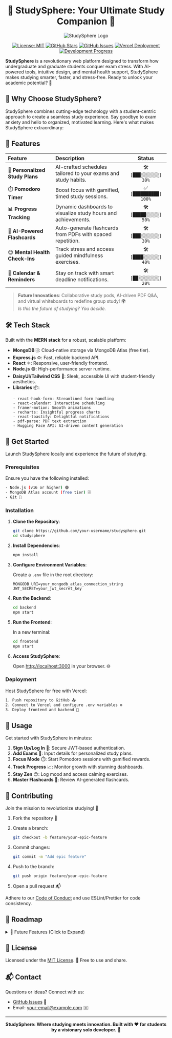 <div align="center">

# 🚀 **StudySphere: Your Ultimate Study Companion** 🌟

</div>

<div align="center">

![StudySphere Logo](https://via.placeholder.com/200?text=StudySphere+✨) <!-- Replace with your logo URL -->

[![License: MIT](https://img.shields.io/badge/License-MIT-blueviolet.svg?style=flat-square)](https://opensource.org/licenses/MIT)
[![GitHub Stars](https://img.shields.io/github/stars/your-username/studysphere?style=flat-square&color=ff69b4)](https://github.com/your-username/studysphere/stargazers)
[![GitHub Issues](https://img.shields.io/github/issues/your-username/studysphere?style=flat-square&color=orange)](https://github.com/your-username/studysphere/issues)
[![Vercel Deployment](https://img.shields.io/badge/Deployed%20on-Vercel-00ff00?style=flat-square)](https://vercel.com/)
[![Development Progress](https://img.shields.io/badge/Progress-60%25-brightgreen?style=flat-square)](https://github.com/your-username/studysphere)

</div>

**StudySphere** is a revolutionary web platform designed to transform how undergraduate and graduate students conquer exam stress. With AI-powered tools, intuitive design, and mental health support, StudySphere makes studying smarter, faster, and stress-free. Ready to unlock your academic potential? 🚀

## 🌌 Why Choose StudySphere?

StudySphere combines cutting-edge technology with a student-centric approach to create a seamless study experience. Say goodbye to exam anxiety and hello to organized, motivated learning. Here's what makes StudySphere extraordinary:

## 🌟 Features

| Feature | Description | Status |
|:--------|:------------|:------:|
| 📅 **Personalized Study Plans** | AI-crafted schedules tailored to your exams and study habits. | 🛠️ `[███░░░░░░░] 30%` |
| ⏱️ **Pomodoro Timer** | Boost focus with gamified, timed study sessions. | ✅ `[██████████] 100%` |
| 📊 **Progress Tracking** | Dynamic dashboards to visualize study hours and achievements. | 🛠️ `[█████░░░░░] 50%` |
| 🧠 **AI-Powered Flashcards** | Auto-generate flashcards from PDFs with spaced repetition. | 🛠️ `[███░░░░░░░] 30%` |
| 😌 **Mental Health Check-Ins** | Track stress and access guided mindfulness exercises. | 🛠️ `[████░░░░░░] 40%` |
| 🔔 **Calendar & Reminders** | Stay on track with smart deadline notifications. | 🛠️ `[██░░░░░░░░] 20%` |

> **Future Innovations**: Collaborative study pods, AI-driven PDF Q&A, and virtual whiteboards to redefine group study! 🌍  
> *Is this the future of studying? You decide.*

## 🛠️ Tech Stack

Built with the **MERN stack** for a robust, scalable platform:

- **MongoDB** 🗄️: Cloud-native storage via MongoDB Atlas (free tier).
- **Express.js** ⚙️: Fast, reliable backend API.
- **React** ⚛️: Responsive, user-friendly frontend.
- **Node.js** 🟢: High-performance server runtime.
- **DaisyUI/Tailwind CSS** 🎨: Sleek, accessible UI with student-friendly aesthetics.
- **Libraries** 📦:
  ```plaintext
  - react-hook-form: Streamlined form handling
  - react-calendar: Interactive scheduling
  - framer-motion: Smooth animations
  - recharts: Insightful progress charts
  - react-toastify: Delightful notifications
  - pdf-parse: PDF text extraction
  - Hugging Face API: AI-driven content generation
  ```

## 🚀 Get Started

Launch StudySphere locally and experience the future of studying.

### Prerequisites

Ensure you have the following installed:

```bash
- Node.js (v16 or higher) 🟢
- MongoDB Atlas account (free tier) 🗄️
- Git 📂
```

### Installation

1. **Clone the Repository**:

   ```bash
   git clone https://github.com/your-username/studysphere.git
   cd studysphere
   ```

2. **Install Dependencies**:

   ```bash
   npm install
   ```

3. **Configure Environment Variables**:

   Create a `.env` file in the root directory:

   ```env
   MONGODB_URI=your_mongodb_atlas_connection_string
   JWT_SECRET=your_jwt_secret_key
   ```

4. **Run the Backend**:

   ```bash
   cd backend
   npm start
   ```

5. **Run the Frontend**:

   In a new terminal:

   ```bash
   cd frontend
   npm start
   ```

6. **Access StudySphere**:

   Open [http://localhost:3000](http://localhost:3000) in your browser. 🌐

### Deployment

Host StudySphere for free with Vercel:

```bash
1. Push repository to GitHub 📤
2. Connect to Vercel and configure .env variables ⚙️
3. Deploy frontend and backend 🚀
```

## 📖 Usage

Get started with StudySphere in minutes:

1. **Sign Up/Log In** 🔑: Secure JWT-based authentication.
2. **Add Exams** 📝: Input details for personalized study plans.
3. **Focus Mode** ⏱️: Start Pomodoro sessions with gamified rewards.
4. **Track Progress** 📈: Monitor growth with stunning dashboards.
5. **Stay Zen** 😌: Log mood and access calming exercises.
6. **Master Flashcards** 🧠: Review AI-generated flashcards.

## 🤝 Contributing

Join the mission to revolutionize studying! 🌟

1. Fork the repository 🍴
2. Create a branch:

   ```bash
   git checkout -b feature/your-epic-feature
   ```

3. Commit changes:

   ```bash
   git commit -m "Add epic feature"
   ```

4. Push to the branch:

   ```bash
   git push origin feature/your-epic-feature
   ```

5. Open a pull request 📬

Adhere to our [Code of Conduct](CODE_OF_CONDUCT.md) and use ESLint/Prettier for code consistency.

## 📅 Roadmap

<details>
<summary>🚀 Future Features (Click to Expand)</summary>

- [x] Pomodoro Timer ⏱️ `[██████████] 100%`
- [ ] Personalized Study Plans 📅 `[███░░░░░░░] 30%`
- [ ] Progress Tracking Dashboard 📊 `[█████░░░░░] 50%`
- [ ] AI-Powered Flashcards 🧠 `[███░░░░░░░] 30%`
- [ ] Mental Health Check-Ins 😌 `[████░░░░░░] 40%`
- [ ] Calendar & Reminders 🔔 `[██░░░░░░░░] 20%`
- [ ] Collaborative Study Pods 👥 `[█░░░░░░░░░] 10%`
- [ ] PDF Q&A System ❓ `[█░░░░░░░░░] 10%`

</details>

## 📜 License

Licensed under the [MIT License](LICENSE). 📄 Free to use and share.

## 📬 Contact

Questions or ideas? Connect with us:

- [GitHub Issues](https://github.com/your-username/studysphere/issues) 🐛
- Email: your-email@example.com ✉️

<div align="center">

---

**StudySphere: Where studying meets innovation. Built with ❤️ for students by a visionary solo developer.** 🌌

</div>

